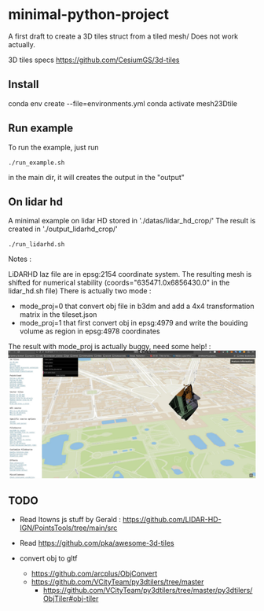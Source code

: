 # minimal-python-project

A first draft to create a 3D tiles struct from a tiled mesh/
Does not work actually.

3D tiles specs
https://github.com/CesiumGS/3d-tiles

## Install
conda env create --file=environments.yml
conda activate mesh23Dtile

## Run example 
To run the example, just run 
```console
./run_example.sh
```
in the main dir, it will creates the output in the "output" 

## On lidar hd
A minimal example on lidar HD stored in './datas/lidar_hd_crop/'
The result is created in  './output_lidarhd_crop/'
```console
./run_lidarhd.sh
```
Notes : 

LiDARHD laz file are in epsg:2154 coordinate system.
The resulting mesh is shifted for numerical stability
(coords="635471.0x6856430.0" in the lidar_hd.sh file)
There is actually two mode : 
- mode_proj=0 that convert obj file in b3dm and add a 4x4 transformation matrix in the tileset.json
- mode_proj=1 that first convert obj in epsg:4979 and write the bouiding volume as region in epsg:4978 coordinates

The result with mode_proj is actually buggy, need some help! :
![buggy result](./doc/res.jpg)

## TODO
- Read Itowns js stuff by Gerald : https://github.com/LIDAR-HD-IGN/PointsTools/tree/main/src
- Read https://github.com/pka/awesome-3d-tiles

- convert obj to gltf 
  - https://github.com/arcplus/ObjConvert
  - https://github.com/VCityTeam/py3dtilers/tree/master
	- https://github.com/VCityTeam/py3dtilers/tree/master/py3dtilers/ObjTiler#obj-tiler
